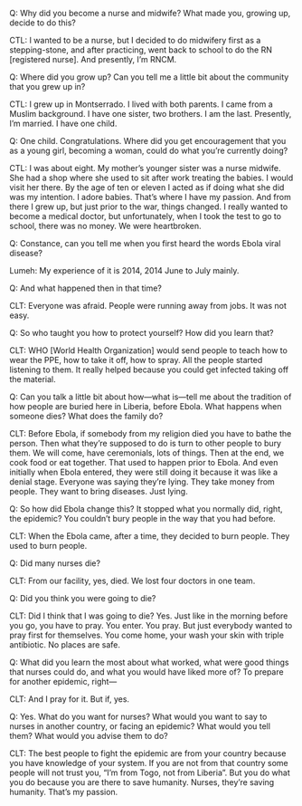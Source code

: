 Q: Why did you become a nurse and midwife? What made you, growing up, decide to do this?

CTL: I wanted to be a nurse, but I decided to do midwifery first as a stepping-stone, and after practicing, went back to school to do the RN [registered nurse]. And presently, I’m RNCM.

Q: Where did you grow up? Can you tell me a little bit about the community that you grew up in?

CTL: I grew up in Montserrado. I lived with both parents. I came from a Muslim background. I have one sister, two brothers. I am the last. Presently, I’m married. I have one child.

Q: One child. Congratulations. Where did you get encouragement that you as a young girl, becoming a woman, could do what you’re currently doing?

CTL: I was about eight. My mother’s younger sister was a nurse midwife. She had a shop where she used to sit after work treating the babies. I would visit her there. By the age of ten or eleven I acted as if doing what she did was my intention. I adore babies. That’s where I have my passion. And from there I grew up, but just prior to the war, things changed. I really wanted to become a medical doctor, but unfortunately, when I took the test to go to school, there was no money. We were heartbroken.

Q: Constance, can you tell me when you first heard the words Ebola viral disease?

Lumeh: My experience of it is 2014, 2014 June to July mainly.

Q: And what happened then in that time?

CLT: Everyone was afraid. People were running away from jobs.  It was not easy.

Q: So who taught you how to protect yourself? How did you learn that?

CLT: WHO [World Health Organization] would send people to teach how to wear the PPE, how to take it off, how to spray. All the people started listening to them. It really helped because you could get infected taking off the material.

Q: Can you talk a little bit about how—what is—tell me about the tradition of how people are buried here in Liberia, before Ebola. What happens when someone dies? What does the family do?

CLT: Before Ebola, if somebody from my religion died you have to bathe the person. Then what they’re supposed to do is turn to other people to bury them. We will come, have ceremonials, lots of things. Then at the end, we cook food or eat together. That used to happen prior to Ebola. And even initially when Ebola entered, they were still doing it because it was like a denial stage. Everyone was saying they’re lying. They take money from people. They want to bring diseases. Just lying.

Q: So how did Ebola change this?  It stopped what you normally did, right, the epidemic? You couldn’t bury people in the way that you had before.

CLT: When the Ebola came, after a time, they decided to burn people. They used to burn people.

Q: Did many nurses die?

CLT: From our facility, yes, died. We lost four doctors in one team.

Q: Did you think you were going to die?

CLT: Did I think that I was going to die? Yes. Just like in the morning before you go, you have to pray. You enter. You pray. But just everybody wanted to pray first for themselves. You come home, your wash your skin with triple antibiotic. No places are safe.

Q: What did you learn the most about what worked, what were good things that nurses could do, and what you would have liked more of? To prepare for another epidemic, right—

CLT: And I pray for it. But if, yes.

Q: Yes. What do you want for nurses? What would you want to say to nurses in another country, or facing an epidemic? What would you tell them? What would you advise them to do?

CLT: The best people to fight the epidemic are from your country because you
have knowledge of your system. If you are not from that country some people will not trust you, “I’m from Togo, not from Liberia”.  But you do what you do because you are there to save humanity. Nurses, they’re saving humanity. That’s my passion.
